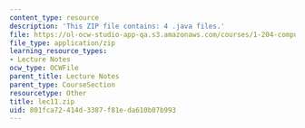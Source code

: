 ```yaml
---
content_type: resource
description: 'This ZIP file contains: 4 .java files.'
file: https://ol-ocw-studio-app-qa.s3.amazonaws.com/courses/1-204-computer-algorithms-in-systems-engineering-spring-2010/801fca72414d3387f81eda610b07b993_lec11.zip
file_type: application/zip
learning_resource_types:
- Lecture Notes
ocw_type: OCWFile
parent_title: Lecture Notes
parent_type: CourseSection
resourcetype: Other
title: lec11.zip
uid: 801fca72-414d-3387-f81e-da610b07b993
---
```

